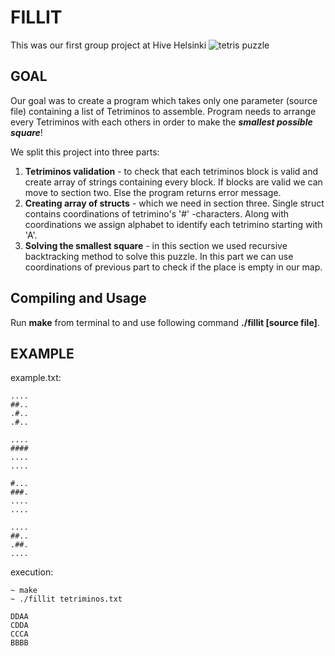 # FILLIT

This was our first group project at Hive Helsinki
![tetris puzzle](https://cdn.pixabay.com/photo/2016/09/18/20/39/cube-1678974_960_720.png)

## GOAL

Our goal was to create a program which takes only one parameter (source file) containing a list of Tetriminos
to assemble. Program needs to arrange every Tetriminos with each others in order to make
the ***smallest possible square***!

We split this project into three parts:

1. **Tetriminos validation** - to check that each tetriminos block is valid and create array of strings containing every block. If blocks are valid we can move to section two. Else the program returns error message.
2. **Creating array of structs** - which we need in section three. Single struct contains coordinations of tetrimino's '#' -characters. Along with coordinations we assign alphabet to identify each tetrimino starting with 'A'.
3. **Solving the smallest square** - in this section we used recursive backtracking method to solve this puzzle. In this part we can use coordinations of previous part to check if the place is empty in our map.

## Compiling and Usage

Run **make** from terminal to and use following command **./fillit [source file]**.
## EXAMPLE

example.txt:

```
....
##..
.#..
.#..

....
####
....
....

#...
###.
....
....

....
##..
.##.
....
```
execution:
```
~ make
~ ./fillit tetriminos.txt 

DDAA
CDDA
CCCA
BBBB
```

